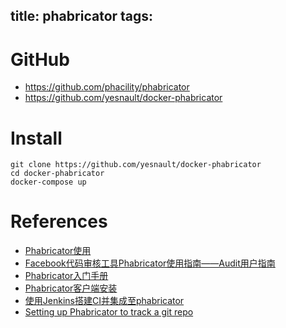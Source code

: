 title: phabricator
tags:
---

# GitHub

- <https://github.com/phacility/phabricator>
- <https://github.com/yesnault/docker-phabricator>

# Install

```
git clone https://github.com/yesnault/docker-phabricator
cd docker-phabricator
docker-compose up
```

# References
- [Phabricator使用](https://github.com/hisuley/jinmi_docs/blob/master/phabricator.md)
- [Facebook代码审核工具Phabricator使用指南——Audit用户指南](http://www.cnblogs.com/TechZi/archive/2013/02/23/2923873.html)
- [Phabricator入门手册](http://www.oschina.net/question/191440_125562)
- [Phabricator客户端安装](http://www.jianshu.com/p/b347c44749ca)
- [使用Jenkins搭建CI并集成至phabricator](http://www.jianshu.com/p/7e194f8081bc)
- [Setting up Phabricator to track a git repo](http://blog.dcycle.com/blog/80/setting-phabricator-track-git-repo/)
